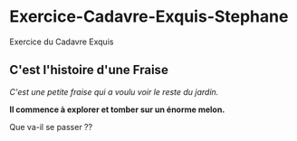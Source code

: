 # Exercice-Cadavre-Exquis-Stephane
Exercice du Cadavre Exquis
## C'est l'histoire d'une Fraise

_C'est une petite fraise qui a voulu voir le reste du jardin._

__Il commence à explorer et tomber sur un énorme melon.__

Que va-il se passer ??
